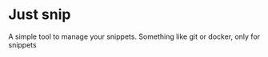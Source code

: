# Just snip

A simple tool to manage your snippets.  Something like git or docker, only for snippets

